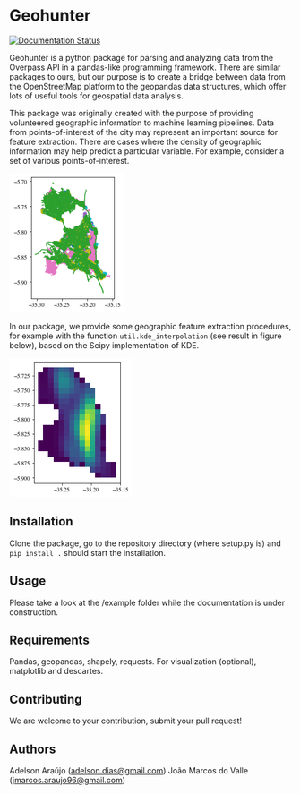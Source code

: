 # Geohunter

[![Documentation Status](https://readthedocs.org/projects/geohunter/badge/?version=latest)](https://geohunter.readthedocs.io/en/latest/?badge=latest)

Geohunter is a python package for parsing and analyzing data from the Overpass API in a pandas-like programming framework. There are similar packages to ours, but our purpose is to create a bridge between data from the OpenStreetMap platform to the geopandas data structures, which offer lots of useful tools for geospatial data analysis.

This package was originally created with the purpose of providing volunteered geographic information to machine learning pipelines. Data from points-of-interest of the city may represent an important source for feature extraction. There are cases where the density of geographic information may help predict a particular variable. For example, consider a set of various points-of-interest.

![Points of interest](https://github.com/adaj/geohunter/blob/master/docs/images/poi.png?raw=true)

In our package, we provide some geographic feature extraction procedures, for example with the function `util.kde_interpolation` (see result in figure below), based on the Scipy implementation of KDE.

![KDE estimation](https://github.com/adaj/geohunter/blob/master/docs/images/kde_schools.png?raw=true)

## Installation

Clone the package, go to the repository directory (where setup.py is) and `pip install .` should start the installation.

## Usage

Please take a look at the /example folder while the documentation is under construction.

## Requirements

Pandas, geopandas, shapely, requests. For visualization (optional), matplotlib and descartes.


## Contributing

We are welcome to your contribution, submit your pull request!

## Authors

Adelson Araújo (adelson.dias@gmail.com)
João Marcos do Valle (jmarcos.araujo96@gmail.com)
